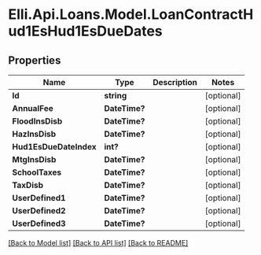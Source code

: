 # Elli.Api.Loans.Model.LoanContractHud1EsHud1EsDueDates
## Properties

Name | Type | Description | Notes
------------ | ------------- | ------------- | -------------
**Id** | **string** |  | [optional] 
**AnnualFee** | **DateTime?** |  | [optional] 
**FloodInsDisb** | **DateTime?** |  | [optional] 
**HazInsDisb** | **DateTime?** |  | [optional] 
**Hud1EsDueDateIndex** | **int?** |  | [optional] 
**MtgInsDisb** | **DateTime?** |  | [optional] 
**SchoolTaxes** | **DateTime?** |  | [optional] 
**TaxDisb** | **DateTime?** |  | [optional] 
**UserDefined1** | **DateTime?** |  | [optional] 
**UserDefined2** | **DateTime?** |  | [optional] 
**UserDefined3** | **DateTime?** |  | [optional] 

[[Back to Model list]](../README.md#documentation-for-models) [[Back to API list]](../README.md#documentation-for-api-endpoints) [[Back to README]](../README.md)

